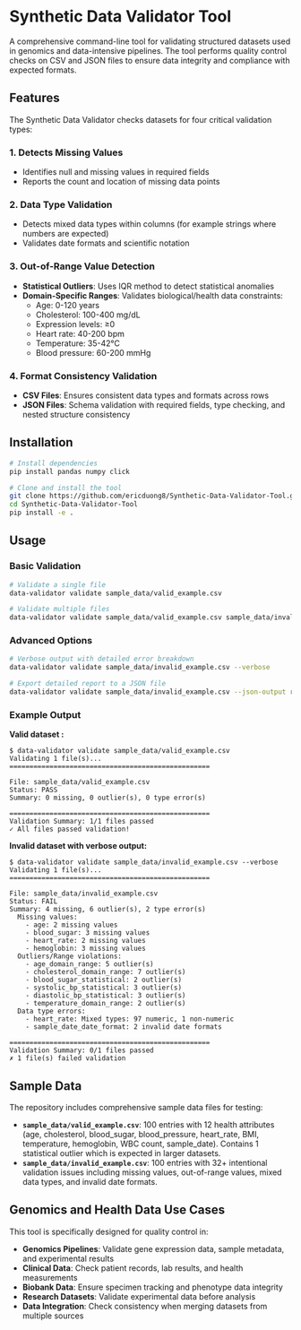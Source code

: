 # Synthetic Data Validator Tool

A comprehensive command-line tool for validating structured datasets used in genomics and data-intensive pipelines. The tool performs quality control checks on CSV and JSON files to ensure data integrity and compliance with expected formats.

## Features

The Synthetic Data Validator checks datasets for four critical validation types:

### 1. Detects Missing Values
- Identifies null and missing values in required fields
- Reports the count and location of missing data points

### 2. Data Type Validation
- Detects mixed data types within columns (for example strings where numbers are expected)
- Validates date formats and scientific notation

### 3. Out-of-Range Value Detection
- **Statistical Outliers**: Uses IQR method to detect statistical anomalies
- **Domain-Specific Ranges**: Validates biological/health data constraints:
  - Age: 0-120 years
  - Cholesterol: 100-400 mg/dL
  - Expression levels: ≥0
  - Heart rate: 40-200 bpm
  - Temperature: 35-42°C
  - Blood pressure: 60-200 mmHg

### 4. Format Consistency Validation
- **CSV Files**: Ensures consistent data types and formats across rows
- **JSON Files**: Schema validation with required fields, type checking, and nested structure consistency

## Installation

```bash
# Install dependencies
pip install pandas numpy click

# Clone and install the tool
git clone https://github.com/ericduong8/Synthetic-Data-Validator-Tool.git
cd Synthetic-Data-Validator-Tool
pip install -e .
```

## Usage

### Basic Validation
```bash
# Validate a single file
data-validator validate sample_data/valid_example.csv

# Validate multiple files
data-validator validate sample_data/valid_example.csv sample_data/invalid_example.csv
```

### Advanced Options
```bash
# Verbose output with detailed error breakdown
data-validator validate sample_data/invalid_example.csv --verbose

# Export detailed report to a JSON file
data-validator validate sample_data/invalid_example.csv --json-output report.json

```

### Example Output

**Valid dataset :**
```
$ data-validator validate sample_data/valid_example.csv
Validating 1 file(s)...
==================================================

File: sample_data/valid_example.csv
Status: PASS
Summary: 0 missing, 0 outlier(s), 0 type error(s)

==================================================
Validation Summary: 1/1 files passed
✓ All files passed validation!
```

**Invalid dataset with verbose output:**
```
$ data-validator validate sample_data/invalid_example.csv --verbose
Validating 1 file(s)...
==================================================

File: sample_data/invalid_example.csv
Status: FAIL
Summary: 4 missing, 6 outlier(s), 2 type error(s)
  Missing values:
    - age: 2 missing values
    - blood_sugar: 3 missing values
    - heart_rate: 2 missing values
    - hemoglobin: 3 missing values
  Outliers/Range violations:
    - age_domain_range: 5 outlier(s)
    - cholesterol_domain_range: 7 outlier(s)
    - blood_sugar_statistical: 2 outlier(s)
    - systolic_bp_statistical: 3 outlier(s)
    - diastolic_bp_statistical: 3 outlier(s)
    - temperature_domain_range: 2 outlier(s)
  Data type errors:
    - heart_rate: Mixed types: 97 numeric, 1 non-numeric
    - sample_date_date_format: 2 invalid date formats

==================================================
Validation Summary: 0/1 files passed
✗ 1 file(s) failed validation
```

## Sample Data

The repository includes comprehensive sample data files for testing:

- **`sample_data/valid_example.csv`**: 100 entries with 12 health attributes (age, cholesterol, blood_sugar, blood_pressure, heart_rate, BMI, temperature, hemoglobin, WBC count, sample_date). Contains 1 statistical outlier which is expected in larger datasets.
- **`sample_data/invalid_example.csv`**: 100 entries with 32+ intentional validation issues including missing values, out-of-range values, mixed data types, and invalid date formats.

## Genomics and Health Data Use Cases

This tool is specifically designed for quality control in:

- **Genomics Pipelines**: Validate gene expression data, sample metadata, and experimental results
- **Clinical Data**: Check patient records, lab results, and health measurements
- **Biobank Data**: Ensure specimen tracking and phenotype data integrity
- **Research Datasets**: Validate experimental data before analysis
- **Data Integration**: Check consistency when merging datasets from multiple sources

<!-- ## API Usage

```python
from data_validator.validators import validate_file

# Validate a file programmatically
result = validate_file('data.csv')
print(f"Status: {result['status']}")
print(f"Issues found: {result['total_issues']}")

# Custom schema validation for JSON
schema = {
    'required_fields': ['sample_id', 'gene_name'],
    'field_types': {'sample_id': str, 'expression': float},
    'field_ranges': {'expression': (0, float('inf'))}
}
result = validate_file('data.json', schema=schema)
``` -->

<!-- ## Testing

Run the comprehensive test suite:

```bash
# Install pytest
pip install pytest

# Run all tests
python -m pytest tests/ -v

# Run specific test categories
python -m pytest tests/test_validators.py::TestValidators::test_sample_data_files -v
``` -->

<!-- ## Contributing

1. Fork the repository
2. Create a feature branch
3. Add tests for new validation features
4. Ensure all tests pass
5. Submit a pull request

## License

This project is designed for genomics and data pipeline quality control applications. -->
